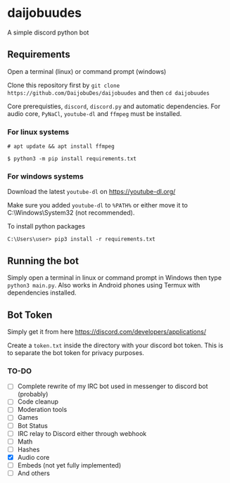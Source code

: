 # daijobuudes
A simple discord python bot

## Requirements
Open a terminal (linux) or command prompt (windows)

Clone this repository first by `git clone https://github.com/DaijobuDes/daijobuudes` and
then `cd daijobuudes`

Core prerequisties, `discord`, `discord.py` and automatic dependencies.
For audio core, `PyNaCl`, `youtube-dl` and `ffmpeg` must be installed.

### For linux systems

`# apt update && apt install ffmpeg`

`$ python3 -m pip install requirements.txt`

### For windows systems

Download the latest `youtube-dl` on https://youtube-dl.org/

Make sure you added `youtube-dl` to `%PATH%` or either move it to C:\Windows\System32 (not recommended).

To install python packages

`C:\Users\user> pip3 install -r requirements.txt`

## Running the bot
Simply open a terminal in linux or command prompt in Windows then type `python3 main.py`.
Also works in Android phones using Termux with dependencies installed.


## Bot Token
Simply get it from here https://discord.com/developers/applications/

Create a `token.txt` inside the directory with your discord bot token.
This is to separate the bot token for privacy purposes.


### TO-DO
- [ ] Complete rewrite of my IRC bot used in messenger to discord bot (probably)
- [ ] Code cleanup
- [ ] Moderation tools
- [ ] Games
- [ ] Bot Status
- [ ] IRC relay to Discord either through webhook
- [ ] Math
- [ ] Hashes
- [x] Audio core 
- [ ] Embeds (not yet fully implemented)
- [ ] And others
